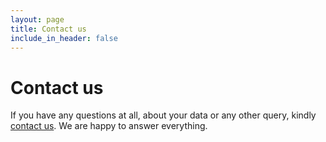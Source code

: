 ```yaml
---
layout: page
title: Contact us
include_in_header: false
---
```


# Contact us
If you have any questions at all, about your data or any other query, kindly [contact us](mailto:scanium@protonmail.com). We are happy to answer everything.
